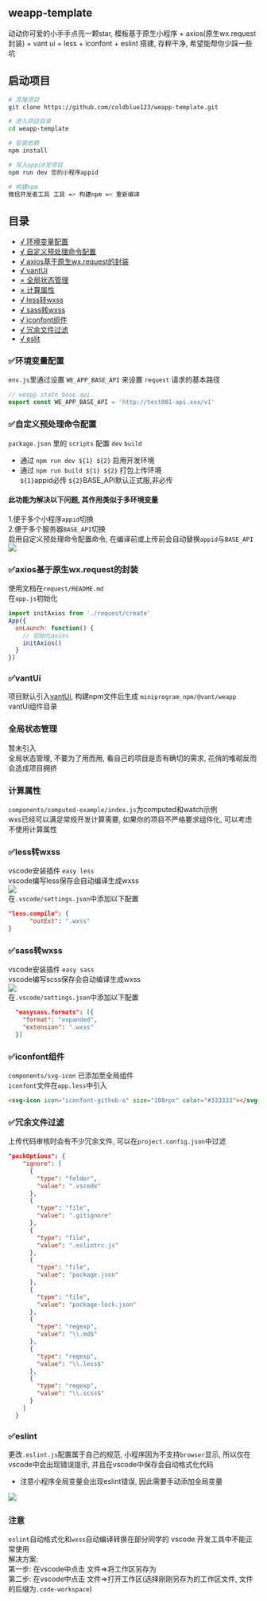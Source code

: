 ## weapp-template
动动你可爱的小手手点亮一颗star, 模板基于原生小程序 + axios(原生wx.request封装) + vant ui + less + iconfont + eslint 搭建, 存粹干净, 希望能帮你少踩一些坑

## 启动项目
```bash
# 克隆项目
git clone https://github.com/coldblue123/weapp-template.git

# 进入项目目录
cd weapp-template

# 安装依赖
npm install

# 写入appid至项目
npm run dev 您的小程序appid

# 构建npm
微信开发者工具 工具 => 构建npm => 重新编译
```

## 目录
- [√ 环境变量配置](#env)
- [√ 自定义预处理命令配置](#create-env)
- [√ axios基于原生wx.request的封装](#axios)
- [√ vantUi](#vant)
- [× 全局状态管理](#mox)
- [× 计算属性](#compute)
- [√ less转wxss](#less)
- [√ sass转wxss](#sass)
- [√ iconfont组件](#iconfont)
- [√ 冗余文件过滤](#clear)
- [√ eslit](#eslint)

### <span id='env'>✅环境变量配置</span>
`env.js`里通过设置 `WE_APP_BASE_API` 来设置 `request` 请求的基本路径
```javascript
// weapp state base api
export const WE_APP_BASE_API = 'http://test001-api.xxx/v1'
```

### <span id='create-env'>✅自定义预处理命令配置</span>
`package.json` 里的 `scripts` 配置 `dev` `build`<br>
- 通过 `npm run dev ${1} ${2}` 启用开发环境<br>
- 通过 `npm run build ${1} ${2}` 打包上传环境<br>
`${1}`appid必传  `${2}`BASE_API默认正式服,非必传
#### 此功能为解决以下问题, 其作用类似于多环境变量<br>
1.便于多个小程序`appid`切换<br>
2.便于多个服务器`BASE_API`切换<br>
启用自定义预处理命令配置命令, 在编译前或上传前会自动替换`appid`与`BASE_API`<br>
<img src="https://note.youdao.com/yws/public/resource/6d39c8c0854ee74a82d677c892787543/xmlnote/EE4BC7D597754135BA40964AA99C89BB/4927">

### <span id="axios">✅axios基于原生wx.request的封装</span>
使用文档在`request/README.md`<br>
在`app.js`初始化
```javascript
import initAxios from './request/create'
App({
  onLaunch: function() {
    // 初始化axios
    initAxios()
  }
})
```
### <span id="vant">✅vantUi</span>

项目默认引入[vantUi](https://vant-contrib.gitee.io/vant-weapp/#/intro), 构建npm文件后生成 `miniprogram_npm/@vant/weapp` vantUi组件目录

### <span id="mox">全局状态管理</span>
暂未引入<br>
全局状态管理, 不要为了用而用, 看自己的项目是否有确切的需求, 花俏的堆砌反而会造成项目拥挤

### <span id="computed">计算属性</span>
`components/computed-example/index.js`为computed和watch示例<br>
wxs已经可以满足常规开发计算需要, 如果你的项目不严格要求组件化, 可以考虑不使用计算属性

### <span id="less">✅less转wxss</span>
vscode安装插件 `easy less`<br>
vscode编写less保存会自动编译生成wxss<br>
<img src="https://note.youdao.com/yws/public/resource/6d39c8c0854ee74a82d677c892787543/xmlnote/605844ECE813449C990FAF58643BF44F/4711"><br>
在`.vscode/settings.json`中添加以下配置
```json
"less.compile": {
      "outExt": ".wxss"
}
```

### <span id="sass">✅sass转wxss</span>
vscode安装插件 `easy sass`<br>
vscode编写scss保存会自动编译生成wxss<br>
<img src="https://note.youdao.com/yws/public/resource/6d39c8c0854ee74a82d677c892787543/xmlnote/B6D8CD72AFCF419DAC7394629C5588FC/4936"><br>
在`.vscode/settings.json`中添加以下配置
```json
  "easysass.formats": [{
    "format": "expanded",
    "extension": ".wxss"
  }]
```

### <span id="iconfont">✅iconfont组件</span>
`components/svg-icon` 已添加至全局组件<br>
`iconfont`文件在`app.less`中引入<br>
```html
<svg-icon icon="iconfont-github-o" size="108rpx" color="#333333"></svg-icon>
```

### <span id="clear">✅冗余文件过滤</span>
上传代码审核时会有不少冗余文件, 可以在`project.config.json`中过滤
```json
"packOptions": {
    "ignore": [
      {
        "type": "folder",
        "value": ".vscode"
      },
      {
        "type": "file",
        "value": ".gitignore"
      },
      {
        "type": "file",
        "value": ".eslintrc.js"
      },
      {
        "type": "file",
        "value": "package.json"
      },
      {
        "type": "file",
        "value": "package-lock.json"
      },
      {
        "type": "regexp",
        "value": "\\.md$"
      },
      {
        "type": "regexp",
        "value": "\\.less$"
      },
      {
        "type": "regexp",
        "value": "\\.scss$"
      }
    ]
  }
```

### <span>✅eslint</span>
更改`.eslint.js`配置属于自己的规范, 小程序因为不支持`browser`显示, 所以仅在vscode中会出现错误提示, 并且在vscode中保存会自动格式化代码<br>
- 注意小程序全局变量会出现eslint错误, 因此需要手动添加全局变量<br>
<img src="https://note.youdao.com/yws/public/resource/6d39c8c0854ee74a82d677c892787543/xmlnote/E25860519A97403DA4183298CFFDB073/4639">
<img>

### 注意
`eslint`自动格式化和`wxss`自动编译转换在部分同学的 vscode 开发工具中不能正常使用<br>
解决方案: <br>
第一步: 在vscode中点击 文件=>将工作区另存为<br>
第二步: 在vscode中点击 文件=>打开工作区(选择刚刚另存为的工作区文件, 文件的后缀为`.code-workspace`) <br>
